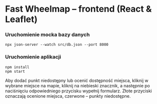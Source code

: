# Fast Wheelmap – frontend (React & Leaflet)

### Uruchomienie mocka bazy danych
```
npx json-server --watch src/db.json --port 8000
```

### Uruchomienie aplikacji
```
npm install
npm start
```

Aby dodać punkt niedostępny lub ocenić dostępność miejsca, kliknij w wybrane miejsce na mapie, kliknij na niebieski znacznik, a następnie po naciśnięciu odpowiedniego przycisku wypełnij formularz. Złote przyciski oznaczają ocenione miejsca, czerwone – punkty niedostępne.